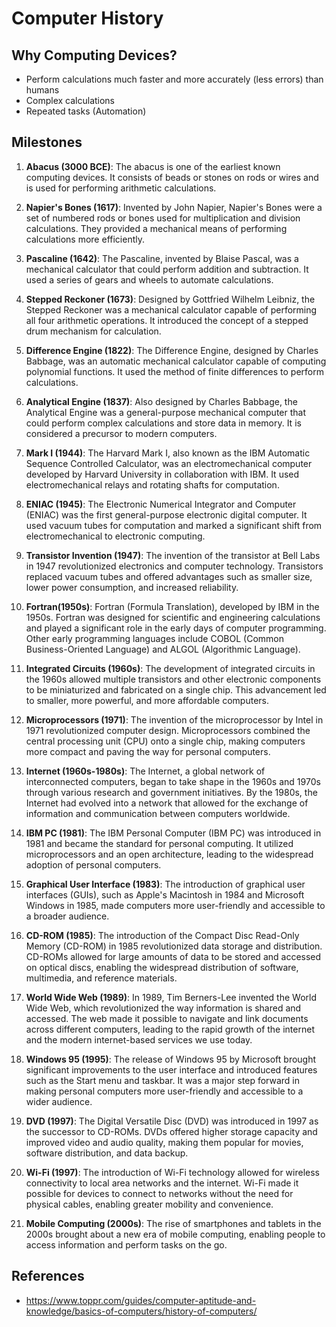 # Computer History

## Why Computing Devices?

- Perform calculations much faster and more accurately (less errors) than humans
- Complex calculations
- Repeated tasks (Automation)

## Milestones

1. **Abacus (3000 BCE)**: The abacus is one of the earliest known computing devices. It consists of beads or stones on rods or wires and is used for performing arithmetic calculations.

2. **Napier's Bones (1617)**: Invented by John Napier, Napier's Bones were a set of numbered rods or bones used for multiplication and division calculations. They provided a mechanical means of performing calculations more efficiently.

3. **Pascaline (1642)**: The Pascaline, invented by Blaise Pascal, was a mechanical calculator that could perform addition and subtraction. It used a series of gears and wheels to automate calculations.

4. **Stepped Reckoner (1673)**: Designed by Gottfried Wilhelm Leibniz, the Stepped Reckoner was a mechanical calculator capable of performing all four arithmetic operations. It introduced the concept of a stepped drum mechanism for calculation.

5. **Difference Engine (1822)**: The Difference Engine, designed by Charles Babbage, was an automatic mechanical calculator capable of computing polynomial functions. It used the method of finite differences to perform calculations.

6. **Analytical Engine (1837)**: Also designed by Charles Babbage, the Analytical Engine was a general-purpose mechanical computer that could perform complex calculations and store data in memory. It is considered a precursor to modern computers.

7. **Mark I (1944)**: The Harvard Mark I, also known as the IBM Automatic Sequence Controlled Calculator, was an electromechanical computer developed by Harvard University in collaboration with IBM. It used electromechanical relays and rotating shafts for computation.

8. **ENIAC (1945)**: The Electronic Numerical Integrator and Computer (ENIAC) was the first general-purpose electronic digital computer. It used vacuum tubes for computation and marked a significant shift from electromechanical to electronic computing.

9. **Transistor Invention (1947)**: The invention of the transistor at Bell Labs in 1947 revolutionized electronics and computer technology. Transistors replaced vacuum tubes and offered advantages such as smaller size, lower power consumption, and increased reliability.

10. **Fortran(1950s)**: Fortran (Formula Translation), developed by IBM in the 1950s. Fortran was designed for scientific and engineering calculations and played a significant role in the early days of computer programming. Other early programming languages include COBOL (Common Business-Oriented Language) and ALGOL (Algorithmic Language).

10. **Integrated Circuits (1960s)**: The development of integrated circuits in the 1960s allowed multiple transistors and other electronic components to be miniaturized and fabricated on a single chip. This advancement led to smaller, more powerful, and more affordable computers.

11. **Microprocessors (1971)**: The invention of the microprocessor by Intel in 1971 revolutionized computer design. Microprocessors combined the central processing unit (CPU) onto a single chip, making computers more compact and paving the way for personal computers.

12. **Internet (1960s-1980s)**: The Internet, a global network of interconnected computers, began to take shape in the 1960s and 1970s through various research and government initiatives. By the 1980s, the Internet had evolved into a network that allowed for the exchange of information and communication between computers worldwide.

13. **IBM PC (1981)**: The IBM Personal Computer (IBM PC) was introduced in 1981 and became the standard for personal computing. It utilized microprocessors and an open architecture, leading to the widespread adoption of personal computers.

14. **Graphical User Interface (1983)**: The introduction of graphical user interfaces (GUIs), such as Apple's Macintosh in 1984 and Microsoft Windows in 1985, made computers more user-friendly and accessible to a broader audience.

15. **CD-ROM (1985)**: The introduction of the Compact Disc Read-Only Memory (CD-ROM) in 1985 revolutionized data storage and distribution. CD-ROMs allowed for large amounts of data to be stored and accessed on optical discs, enabling the widespread distribution of software, multimedia, and reference materials.

16. **World Wide Web (1989)**: In 1989, Tim Berners-Lee invented the World Wide Web, which revolutionized the way information is shared and accessed. The web made it possible to navigate and link documents across different computers, leading to the rapid growth of the internet and the modern internet-based services we use today.

17. **Windows 95 (1995)**: The release of Windows 95 by Microsoft brought significant improvements to the user interface and introduced features such as the Start menu and taskbar. It was a major step forward in making personal computers more user-friendly and accessible to a wider audience.

18. **DVD (1997)**: The Digital Versatile Disc (DVD) was introduced in 1997 as the successor to CD-ROMs. DVDs offered higher storage capacity and improved video and audio quality, making them popular for movies, software distribution, and data backup.

19. **Wi-Fi (1997)**: The introduction of Wi-Fi technology allowed for wireless connectivity to local area networks and the internet. Wi-Fi made it possible for devices to connect to networks without the need for physical cables, enabling greater mobility and convenience.

20. **Mobile Computing (2000s)**: The rise of smartphones and tablets in the 2000s brought about a new era of mobile computing, enabling people to access information and perform tasks on the go.

## References

- https://www.toppr.com/guides/computer-aptitude-and-knowledge/basics-of-computers/history-of-computers/
